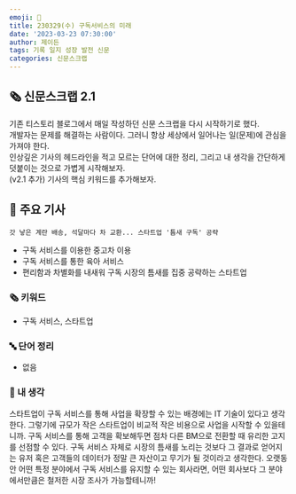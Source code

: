 ```yaml
---
emoji: 📰
title: 230329(수) 구독서비스의 미래
date: '2023-03-23 07:30:00'
author: 제이든
tags: 기록 일지 성장 발전 신문
categories: 신문스크랩
---
```


## 🗞️ 신문스크랩 2.1

기존 티스토리 블로그에서 매일 작성하던 신문 스크랩을 다시 시작하기로 했다.<br/>
개발자는 문제를 해결하는 사람이다. 그러니 항상 세상에서 일어나는 일(문제)에 관심을 가져야 한다.<br/>
인상깊은 기사의 헤드라인을 적고 모르는 단어에 대한 정리, 그리고 내 생각을 간단하게 덧붙이는 것으로 가볍게 시작해보자.<br/>
(v2.1 추가) 기사의 핵심 키워드를 추가해보자.

## 🌻 주요 기사

`갓 낳은 계란 배송, 석달마다 차 교환... 스타트업 '틈새 구독' 공략`

- 구독 서비스를 이용한 중고차 이용
- 구독 서비스를 통한 육아 서비스
- 편리함과 차별화를 내새워 구독 시장의 틈새를 집중 공략하는 스타트업

### 🗞 키워드

- 구독 서비스, 스타트업

### 🔤 단어 정리

- 없음

### 🤔 내 생각

스타트업이 구독 서비스를 통해 사업을 확장할 수 있는 배경에는 IT 기술이 있다고 생각한다. 그렇기에 규모가 작은 스타트업이 비교적 작은 비용으로 사업을 시작할 수 있을테니까.
구독 서비스를 통해 고객을 확보해두면 점차 다른 BM으로 전환할 때 유리한 고지를 선점할 수 있다. 구독 서비스 자체로 시장의 틈새를 노리는 것보다 그 결과로 얻어지는 유저 혹은 고객들의
데이터가 정말 큰 자산이고 무기가 될 것이라고 생각한다. 오랫동안 어떤 특정 분야에서 구독 서비스를 유지할 수 있는 회사라면, 어떤 회사보다 그 분야에서만큼은 철저한 시장 조사가 가능할테니까!

```toc

```
